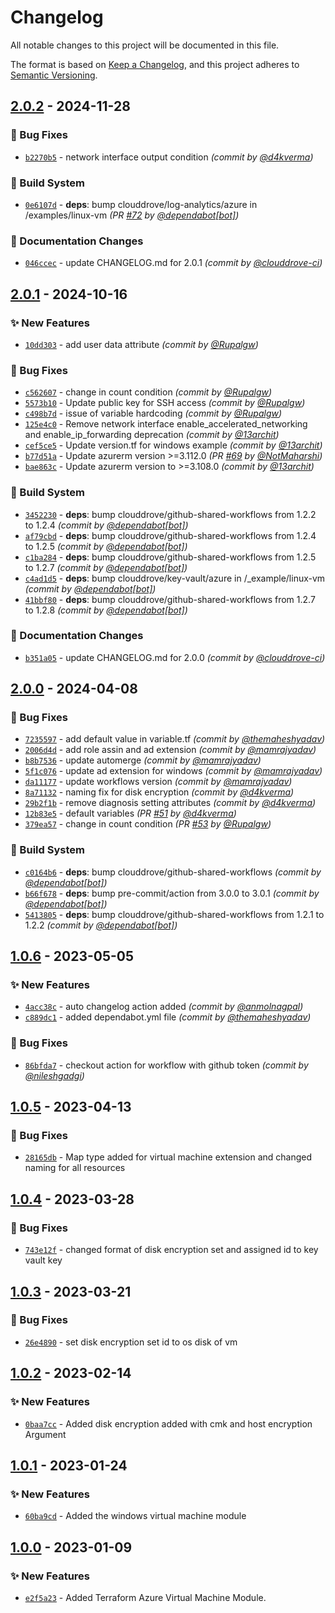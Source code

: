 # Changelog
All notable changes to this project will be documented in this file.

The format is based on [Keep a Changelog](https://keepachangelog.com/en/1.0.0/),
and this project adheres to [Semantic Versioning](https://semver.org/spec/v2.0.0.html).

## [2.0.2] - 2024-11-28
### :bug: Bug Fixes
- [`b2270b5`](https://github.com/clouddrove/terraform-azure-virtual-machine/commit/b2270b5c03d64305d10e6eeaab5b0787f3081140) - network interface output condition *(commit by [@d4kverma](https://github.com/d4kverma))*

### :construction_worker: Build System
- [`0e6107d`](https://github.com/clouddrove/terraform-azure-virtual-machine/commit/0e6107dc269b8346dd738b857fd63c2e79343c3f) - **deps**: bump clouddrove/log-analytics/azure in /examples/linux-vm *(PR [#72](https://github.com/clouddrove/terraform-azure-virtual-machine/pull/72) by [@dependabot[bot]](https://github.com/apps/dependabot))*

### :memo: Documentation Changes
- [`046ccec`](https://github.com/clouddrove/terraform-azure-virtual-machine/commit/046ccec15e442b3bd111d4a30e598937c64f5a9a) - update CHANGELOG.md for 2.0.1 *(commit by [@clouddrove-ci](https://github.com/clouddrove-ci))*


## [2.0.1] - 2024-10-16
### :sparkles: New Features
- [`10dd303`](https://github.com/clouddrove/terraform-azure-virtual-machine/commit/10dd3039862c15ab93221fd12da3eb1e89acffda) - add user data attribute *(commit by [@Rupalgw](https://github.com/Rupalgw))*

### :bug: Bug Fixes
- [`c562607`](https://github.com/clouddrove/terraform-azure-virtual-machine/commit/c5626073c5a115830f8d4666873ded477f33c920) - change in count condition *(commit by [@Rupalgw](https://github.com/Rupalgw))*
- [`5573b10`](https://github.com/clouddrove/terraform-azure-virtual-machine/commit/5573b10d7fa87204bdf2ded2509a2f915dd25be7) - Update public key for SSH access *(commit by [@Rupalgw](https://github.com/Rupalgw))*
- [`c498b7d`](https://github.com/clouddrove/terraform-azure-virtual-machine/commit/c498b7df396c64c01e56a0936d341ab920b960a6) - issue of variable hardcoding *(commit by [@Rupalgw](https://github.com/Rupalgw))*
- [`125e4c0`](https://github.com/clouddrove/terraform-azure-virtual-machine/commit/125e4c0572ff5fa6a9d16b16bb7637efbfa2e8f5) - Remove network interface enable_accelerated_networking and enable_ip_forwarding deprecation *(commit by [@13archit](https://github.com/13archit))*
- [`cef5ce5`](https://github.com/clouddrove/terraform-azure-virtual-machine/commit/cef5ce52fd0a26ca5473d0586f2da04c2b992381) - Update version.tf for windows example *(commit by [@13archit](https://github.com/13archit))*
- [`b77d51a`](https://github.com/clouddrove/terraform-azure-virtual-machine/commit/b77d51a0732143e95bf8521e9eba88b36cca74bf) - Update azurerm version >=3.112.0 *(PR [#69](https://github.com/clouddrove/terraform-azure-virtual-machine/pull/69) by [@NotMaharshi](https://github.com/NotMaharshi))*
- [`bae863c`](https://github.com/clouddrove/terraform-azure-virtual-machine/commit/bae863c1a62a5f5b7f373473ea572681e03c4746) - Update azurerm version to >=3.108.0 *(commit by [@13archit](https://github.com/13archit))*

### :construction_worker: Build System
- [`3452230`](https://github.com/clouddrove/terraform-azure-virtual-machine/commit/345223049ed24268c54abbf5555dee9b3aec0e03) - **deps**: bump clouddrove/github-shared-workflows from 1.2.2 to 1.2.4 *(commit by [@dependabot[bot]](https://github.com/apps/dependabot))*
- [`af79cbd`](https://github.com/clouddrove/terraform-azure-virtual-machine/commit/af79cbdb9df80f0228629e2dcbfbd1a53b6664e5) - **deps**: bump clouddrove/github-shared-workflows from 1.2.4 to 1.2.5 *(commit by [@dependabot[bot]](https://github.com/apps/dependabot))*
- [`c1ba284`](https://github.com/clouddrove/terraform-azure-virtual-machine/commit/c1ba2849a6acc05cc8f5ddc8c3e64e5a32168f30) - **deps**: bump clouddrove/github-shared-workflows from 1.2.5 to 1.2.7 *(commit by [@dependabot[bot]](https://github.com/apps/dependabot))*
- [`c4ad1d5`](https://github.com/clouddrove/terraform-azure-virtual-machine/commit/c4ad1d50a551816089c4d6d268c445a3f2531624) - **deps**: bump clouddrove/key-vault/azure in /_example/linux-vm *(commit by [@dependabot[bot]](https://github.com/apps/dependabot))*
- [`41bbf80`](https://github.com/clouddrove/terraform-azure-virtual-machine/commit/41bbf8052f5fdd6a9f2b908329b710cdc388c565) - **deps**: bump clouddrove/github-shared-workflows from 1.2.7 to 1.2.8 *(commit by [@dependabot[bot]](https://github.com/apps/dependabot))*

### :memo: Documentation Changes
- [`b351a05`](https://github.com/clouddrove/terraform-azure-virtual-machine/commit/b351a05088faf56ecbd865b64de6d988c4fac7ae) - update CHANGELOG.md for 2.0.0 *(commit by [@clouddrove-ci](https://github.com/clouddrove-ci))*


## [2.0.0] - 2024-04-08
### :bug: Bug Fixes
- [`7235597`](https://github.com/clouddrove/terraform-azure-virtual-machine/commit/7235597efdf3cb28e6fcc5a27b24729388483937) - add default value in variable.tf *(commit by [@themaheshyadav](https://github.com/themaheshyadav))*
- [`2006d4d`](https://github.com/clouddrove/terraform-azure-virtual-machine/commit/2006d4db119a57c7d54aab021650c8d89be04e5c) - add role assin and ad extension *(commit by [@mamrajyadav](https://github.com/mamrajyadav))*
- [`b8b7536`](https://github.com/clouddrove/terraform-azure-virtual-machine/commit/b8b7536166ffb237c359a34d118223f29ff90800) - update automerge *(commit by [@mamrajyadav](https://github.com/mamrajyadav))*
- [`5f1c076`](https://github.com/clouddrove/terraform-azure-virtual-machine/commit/5f1c07685eac22b56b588b55484041604423bf72) - update ad extension for windows *(commit by [@mamrajyadav](https://github.com/mamrajyadav))*
- [`da11177`](https://github.com/clouddrove/terraform-azure-virtual-machine/commit/da11177f1c0c267425b0ca6c972ca03cd0936334) - update workflows version *(commit by [@mamrajyadav](https://github.com/mamrajyadav))*
- [`8a71132`](https://github.com/clouddrove/terraform-azure-virtual-machine/commit/8a711329cd42cec111b1a56bfaeb3642a929c605) - naming fix for disk encryption *(commit by [@d4kverma](https://github.com/d4kverma))*
- [`29b2f1b`](https://github.com/clouddrove/terraform-azure-virtual-machine/commit/29b2f1b360c02529c081a166fa41ba7deb059264) - remove diagnosis setting attributes *(commit by [@d4kverma](https://github.com/d4kverma))*
- [`12b83e5`](https://github.com/clouddrove/terraform-azure-virtual-machine/commit/12b83e5fb66e3d1d431ef610027651654fe3f5ab) - default variables *(PR [#51](https://github.com/clouddrove/terraform-azure-virtual-machine/pull/51) by [@d4kverma](https://github.com/d4kverma))*
- [`379ea57`](https://github.com/clouddrove/terraform-azure-virtual-machine/commit/379ea5789461581339d49eec00e57b237ebf75ad) - change in count condition *(PR [#53](https://github.com/clouddrove/terraform-azure-virtual-machine/pull/53) by [@Rupalgw](https://github.com/Rupalgw))*

### :construction_worker: Build System
- [`c0164b6`](https://github.com/clouddrove/terraform-azure-virtual-machine/commit/c0164b62da68b96fe5c2a98c130f2232bd3ce768) - **deps**: bump clouddrove/github-shared-workflows *(commit by [@dependabot[bot]](https://github.com/apps/dependabot))*
- [`b66f678`](https://github.com/clouddrove/terraform-azure-virtual-machine/commit/b66f678ee173371329f221074e3dbf0a82d7aa59) - **deps**: bump pre-commit/action from 3.0.0 to 3.0.1 *(commit by [@dependabot[bot]](https://github.com/apps/dependabot))*
- [`5413805`](https://github.com/clouddrove/terraform-azure-virtual-machine/commit/5413805359e0b632d14eefd0c98f7c83eccef27a) - **deps**: bump clouddrove/github-shared-workflows from 1.2.1 to 1.2.2 *(commit by [@dependabot[bot]](https://github.com/apps/dependabot))*


## [1.0.6] - 2023-05-05
### :sparkles: New Features
- [`4acc38c`](https://github.com/clouddrove/terraform-azure-virtual-machine/commit/4acc38c0f994e74f2baf2363e17169a83ff8433d) - auto changelog action added *(commit by [@anmolnagpal](https://github.com/anmolnagpal))*
- [`c889dc1`](https://github.com/clouddrove/terraform-azure-virtual-machine/commit/c889dc19ef17c34fccfefe8311570067bd6bd65d) - added dependabot.yml file *(commit by [@themaheshyadav](https://github.com/themaheshyadav))*

### :bug: Bug Fixes
- [`86bfda7`](https://github.com/clouddrove/terraform-azure-virtual-machine/commit/86bfda7ac4ce9a178cba0f3ff474bf57c4b99a59) - checkout action for workflow with github token *(commit by [@nileshgadgi](https://github.com/nileshgadgi))*


## [1.0.5] - 2023-04-13
### :bug: Bug Fixes
- [`28165db`](https://github.com/clouddrove/terraform-azure-virtual-machine/commit/28165db28e0687d0d56e78fa119201f1e67106d4) - Map type added for virtual machine extension and changed naming for all resources

## [1.0.4] - 2023-03-28
### :bug: Bug Fixes
- [`743e12f`](https://github.com/clouddrove/terraform-azure-virtual-machine/commit/743e12f4e58923e198d9ec224e15459b136d12ea) - changed format of disk encryption set and assigned id to key vault key

## [1.0.3] - 2023-03-21
### :bug: Bug Fixes
- [`26e4890`](https://github.com/clouddrove/terraform-azure-virtual-machine/commit/26e4890e47d60cd6ba49e62cc6398228a357d4ce) - set disk encryption set id to os disk of vm

## [1.0.2] - 2023-02-14
### :sparkles: New Features
- [`0baa7cc`](https://github.com/clouddrove/terraform-azure-virtual-machine/commit/0baa7ccd9b6243bbcd910894aae28f1771cbd303) - Added disk encryption added with cmk and host encryption Argument 

## [1.0.1] - 2023-01-24
### :sparkles: New Features
- [`60ba9cd`](https://github.com/clouddrove/terraform-azure-virtual-machine/commit/60ba9cd773b151534288505a7a1044ff14ceb986) - Added the windows virtual machine module

## [1.0.0] - 2023-01-09
### :sparkles: New Features
- [`e2f5a23`](https://github.com/clouddrove/terraform-azure-virtual-machine/commit/e2f5a23ff7b3cfb2ef7d9cdcae9dace9e0e21135) - Added Terraform Azure Virtual Machine Module.



[1.0.0]: https://github.com/clouddrove/terraform-azure-virtual-machine/compare/1.0.0...master
[1.0.1]: https://github.com/clouddrove/terraform-azure-virtual-machine/compare/1.0.0...1.0.1
[1.0.2]: https://github.com/clouddrove/terraform-azure-virtual-machine/compare/1.0.1...1.0.2
[1.0.3]: https://github.com/clouddrove/terraform-azure-virtual-machine/compare/1.0.3...1.0.4
[1.0.4]: https://github.com/clouddrove/terraform-azure-virtual-machine/compare/1.0.3...1.0.4
[1.0.5]: https://github.com/clouddrove/terraform-azure-virtual-machine/compare/1.0.4...1.0.5

[1.0.6]: https://github.com/clouddrove/terraform-azure-virtual-machine/compare/1.0.5...1.0.6
[2.0.0]: https://github.com/clouddrove/terraform-azure-virtual-machine/compare/1.0.3...2.0.0
[2.0.1]: https://github.com/clouddrove/terraform-azure-virtual-machine/compare/2.0.0...2.0.1
[2.0.2]: https://github.com/clouddrove/terraform-azure-virtual-machine/compare/2.0.1...2.0.2

